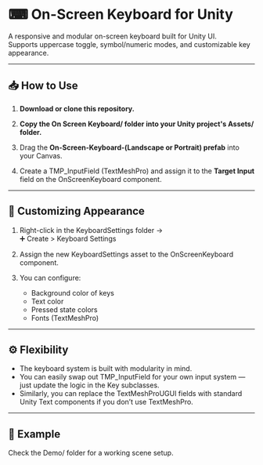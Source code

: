# ⌨ On-Screen Keyboard for Unity 

A responsive and modular on-screen keyboard built for Unity UI.  
Supports uppercase toggle, symbol/numeric modes, and customizable key appearance.

---

## 📥 How to Use

1. **Download or clone this repository.**

2. **Copy the On Screen Keyboard/ folder into your Unity project's Assets/ folder.**

3. Drag the **On-Screen-Keyboard-(Landscape or Portrait) prefab** into your Canvas.

4. Create a TMP_InputField (TextMeshPro) and assign it to the **Target Input** field on the OnScreenKeyboard component.

---

## 🎨 Customizing Appearance

1. Right-click in the KeyboardSettings folder →  
   ➕ Create > Keyboard Settings

2. Assign the new KeyboardSettings asset to the OnScreenKeyboard component.

3. You can configure:
   - Background color of keys
   - Text color
   - Pressed state colors
   - Fonts (TextMeshPro)

---

## ⚙️ Flexibility

- The keyboard system is built with modularity in mind.
- You can easily swap out TMP_InputField for your own input system — just update the logic in the Key subclasses.
- Similarly, you can replace the TextMeshProUGUI fields with standard Unity Text components if you don’t use TextMeshPro.

---

## 🧪 Example

Check the Demo/ folder for a working scene setup.
